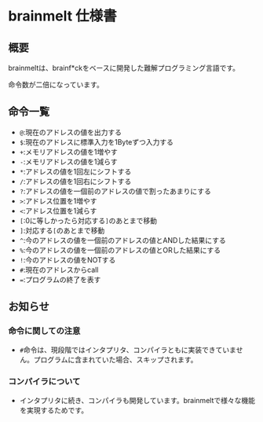 # brainmelt 仕様書
## 概要
brainmeltは、brainf*ckをベースに開発した難解プログラミング言語です。

命令数が二倍になっています。

## 命令一覧
- `@`:現在のアドレスの値を出力する
- `$`:現在のアドレスに標準入力を1Byteずつ入力する
- `+`:メモリアドレスの値を1増やす
- `-`:メモリアドレスの値を1減らす
- `*`:アドレスの値を1回左にシフトする
- `/`:アドレスの値を1回右にシフトする
- `?`:アドレスの値を一個前のアドレスの値で割ったあまりにする
- `>`:アドレス位置を1増やす
- `<`:アドレス位置を1減らす
- `[`:0に等しかったら対応する`]`のあとまで移動
- `]`:対応する`[`のあとまで移動
- `^`:今のアドレスの値を一個前のアドレスの値とANDした結果にする
- `%`:今のアドレスの値を一個前のアドレスの値とORした結果にする
- `!`:今のアドレスの値をNOTする
- `#`:現在のアドレスからcall
- `=`:プログラムの終了を表す

## お知らせ
### 命令に関しての注意
- `#`命令は、現段階ではインタプリタ、コンパイラともに実装できていません。プログラムに含まれていた場合、スキップされます。

### コンパイラについて
- インタプリタに続き、コンパイラも開発しています。brainmeltで様々な機能を実現するためです。
